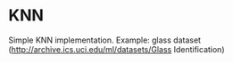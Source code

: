 # KNN
Simple KNN implementation.
Example: glass dataset (http://archive.ics.uci.edu/ml/datasets/Glass Identification)